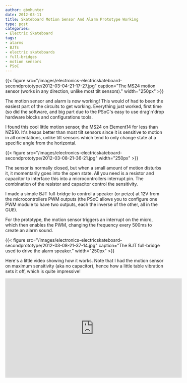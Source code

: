 ```yaml
---
author: gbmhunter
date: 2012-03-11
title: Skateboard Motion Sensor And Alarm Prototype Working
type: post
categories:
- Electric Skateboard
tags:
- alarms
- BJTs
- electric skateboards
- full-bridges
- motion sensors
- PSoC
---
```


{{< figure src="/images/electronics-electricskateboard-secondprototype/2012-03-04-21-17-27.jpg" caption="The MS24 motion sensor (works in any direction, unlike most tilt sensors)."  width="250px" >}}

The motion sensor and alarm is now working! This would of had to been the easiest part of the circuits to get working. Everything just worked, first time (so did the software, and big part due to the PSoC's easy to use drag'n'drop hardware blocks and configurations tools.

I found this cool little motion sensor, the MS24 on Element14 for less than NZ$10. It's heaps better than most tilt sensors since it is sensitive to motion in all orientations, unlike tilt sensors which tend to only change state at a specific angle from the horizontal.

{{< figure src="/images/electronics-electricskateboard-secondprototype/2012-03-08-21-36-21.jpg"   width="250px" >}}

The sensor is normally closed, but when a small amount of motion disturbs it, it momentarily goes into the open state. All you need is a resistor and capacitor to interface this into a microcontrollers interrupt pin. The combination of the resistor and capacitor control the sensitivity.

I made a simple BJT full-bridge to control a speaker (or peizo) at 12V from the microcontrollers PWM outputs (the PSoC allows you to configure one PWM module to have two outputs, each the inverse of the other, all in the GUI!).

For the prototype, the motion sensor triggers an interrupt on the micro, which then enables the PWM, changing the frequency every 500ms to create an alarm sound.

{{< figure src="/images/electronics-electricskateboard-secondprototype/2012-03-08-21-37-14.jpg" caption="The BJT full-bridge used to drive the alarm speaker."  width="250px" >}}

Here's a little video showing how it works. Note that I had the motion sensor on maximum sensitivity (aka no capacitor), hence how a little table vibration sets it off, which is quite impressive!

<iframe width="560" height="315" src="https://www.youtube.com/embed/cKx7CbwUe6E" frameborder="0" allow="accelerometer; autoplay; encrypted-media; gyroscope; picture-in-picture" allowfullscreen></iframe>
